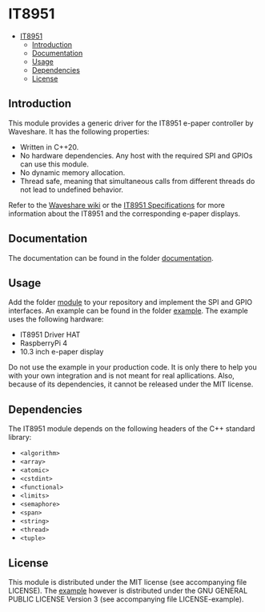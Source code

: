 # IT8951

- [IT8951](#it8951)
  - [Introduction](#introduction)
  - [Documentation](#documentation)
  - [Usage](#usage)
  - [Dependencies](#dependencies)
  - [License](#license)

## Introduction

This module provides a generic driver for the IT8951 e-paper controller by Waveshare. It has the following properties:

- Written in C++20.
- No hardware dependencies. Any host with the required SPI and GPIOs can use this module.
- No dynamic memory allocation.
- Thread safe, meaning that simultaneous calls from different threads do not lead to undefined behavior.

Refer to the [Waveshare wiki] or the [IT8951 Specifications] for more information about the IT8951 and the corresponding e-paper displays.

## Documentation

The documentation can be found in the folder [documentation](documentation).

## Usage

Add the folder [module](module) to your repository and implement the SPI and GPIO interfaces. An example can be found in the folder [example](example). The example uses the following hardware:

- IT8951 Driver HAT
- RaspberryPi 4
- 10.3 inch e-paper display

Do not use the example in your production code. It is only there to help you with your own integration and is not meant for real apllications. Also, because of its dependencies, it cannot be released under the MIT license.

## Dependencies

The IT8951 module depends on the following headers of the C++ standard library:

- `<algorithm>`
- `<array>`
- `<atomic>`
- `<cstdint>`
- `<functional>`
- `<limits>`
- `<semaphore>`
- `<span>`
- `<string>`
- `<thread>`
- `<tuple>`

## License

This module is distributed under the MIT license (see accompanying file LICENSE). The [example](example) however is distributed under the GNU GENERAL PUBLIC LICENSE Version 3 (see accompanying file LICENSE-example).

[Waveshare Wiki]: https://www.waveshare.com/wiki/Main_Page#Display-e-Paper
[IT8951 Specifications]: https://www.waveshare.com/w/upload/1/18/IT8951_D_V0.2.4.3_20170728.pdf
